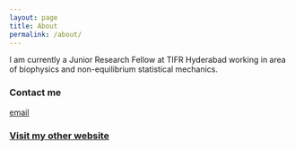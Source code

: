 ```yaml
---
layout: page
title: About
permalink: /about/
---
```

I am currently a Junior Research Fellow at TIFR Hyderabad working in area of biophysics and non-equilibrium statistical mechanics. 

### Contact me

[email](mailto:riyav9658@gmail.com)

### [Visit my other website](https://revelacion08.wordpress.com/about/)
